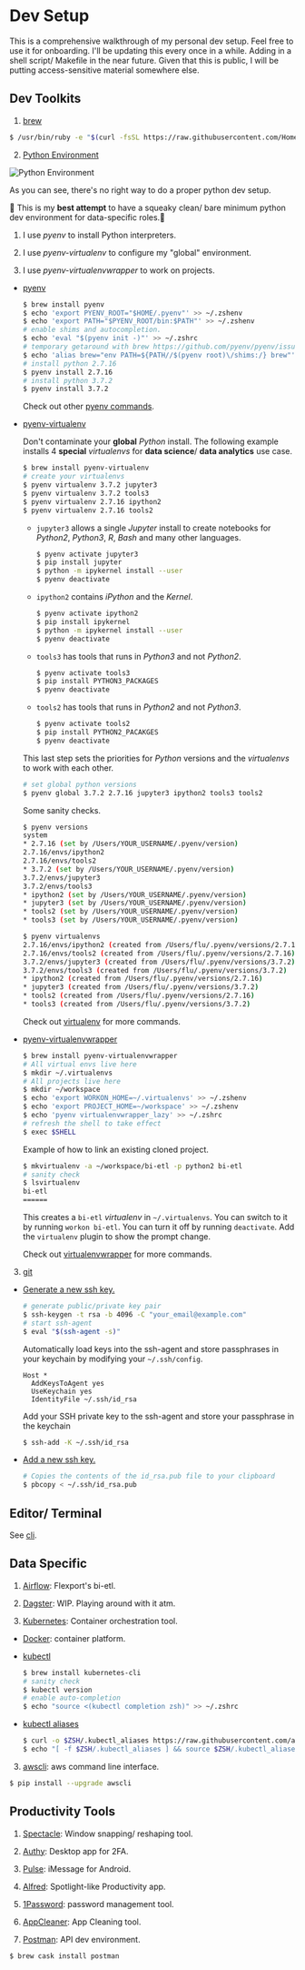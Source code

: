 # Dev Setup
This is a comprehensive walkthrough of my personal dev setup. Feel free to use it for onboarding. I'll be updating this every once in a while. Adding in a shell script/ Makefile in the near future. Given that this is public, I will be putting access-sensitive material somewhere else.

## Dev Toolkits
1. [brew](https://brew.sh/)

  ```bash
  $ /usr/bin/ruby -e "$(curl -fsSL https://raw.githubusercontent.com/Homebrew/install/master/install)"
  ```

2. [Python Environment](https://www.python.org/)

  ![Python Environment](/assets/img/python_environment_2x.png)

  As you can see, there's no right way to do a proper python dev setup.

  🤷 This is my **best attempt** to have a squeaky clean/ bare minimum python dev environment for data-specific roles.🤷‍

  1. I use *pyenv* to install Python interpreters.

  2. I use *pyenv-virtualenv* to configure my "global" environment.

  3. I use *pyenv-virtualenvwrapper* to work on projects.

  - [pyenv](https://github.com/pyenv/pyenv)

    ```bash
    $ brew install pyenv
    $ echo 'export PYENV_ROOT="$HOME/.pyenv"' >> ~/.zshenv
    $ echo 'export PATH="$PYENV_ROOT/bin:$PATH"' >> ~/.zshenv
    # enable shims and autocompletion.
    $ echo 'eval "$(pyenv init -)"' >> ~/.zshrc
    # temporary getaround with brew https://github.com/pyenv/pyenv/issues/106
    $ echo 'alias brew="env PATH=${PATH//$(pyenv root)\/shims:/} brew"' >> ~/.zshrc
    # install python 2.7.16
    $ pyenv install 2.7.16
    # install python 3.7.2
    $ pyenv install 3.7.2
    ```
    Check out other [pyenv commands](https://github.com/pyenv/pyenv/blob/master/COMMANDS.md).

  - [pyenv-virtualenv](https://github.com/pyenv/pyenv-virtualenv)

    Don't contaminate your **global** *Python* install. The following example installs 4 **special** *virtualenvs* for **data science**/ **data analytics** use case.

    ```bash
    $ brew install pyenv-virtualenv
    # create your virtualenvs    
    $ pyenv virtualenv 3.7.2 jupyter3
    $ pyenv virtualenv 3.7.2 tools3
    $ pyenv virtualenv 2.7.16 ipython2
    $ pyenv virtualenv 2.7.16 tools2
    ```

    - `jupyter3` allows a single *Jupyter* install to create notebooks for *Python2*, *Python3*, *R*, *Bash* and many other languages.

      ```bash
      $ pyenv activate jupyter3
      $ pip install jupyter
      $ python -m ipykernel install --user
      $ pyenv deactivate
      ```

    - `ipython2` contains *iPython* and the *Kernel*.

      ```bash
      $ pyenv activate ipython2
      $ pip install ipykernel
      $ python -m ipykernel install --user
      $ pyenv deactivate
      ```
    - `tools3` has tools that runs in *Python3* and not *Python2*.

      ```bash
      $ pyenv activate tools3
      $ pip install PYTHON3_PACKAGES
      $ pyenv deactivate
      ```

    - `tools2` has tools that runs in *Python2* and not *Python3*.

      ```bash
      $ pyenv activate tools2
      $ pip install PYTHON2_PACAKGES
      $ pyenv deactivate
      ```

    This last step sets the priorities for *Python* versions and the *virtualenvs* to work with each other.

    ```bash
    # set global python versions
    $ pyenv global 3.7.2 2.7.16 jupyter3 ipython2 tools3 tools2
    ```

    Some sanity checks.
    ```bash
    $ pyenv versions
    system
    * 2.7.16 (set by /Users/YOUR_USERNAME/.pyenv/version)
    2.7.16/envs/ipython2
    2.7.16/envs/tools2
    * 3.7.2 (set by /Users/YOUR_USERNAME/.pyenv/version)
    3.7.2/envs/jupyter3
    3.7.2/envs/tools3
    * ipython2 (set by /Users/YOUR_USERNAME/.pyenv/version)
    * jupyter3 (set by /Users/YOUR_USERNAME/.pyenv/version)
    * tools2 (set by /Users/YOUR_USERNAME/.pyenv/version)
    * tools3 (set by /Users/YOUR_USERNAME/.pyenv/version)

    $ pyenv virtualenvs
    2.7.16/envs/ipython2 (created from /Users/flu/.pyenv/versions/2.7.16)
    2.7.16/envs/tools2 (created from /Users/flu/.pyenv/versions/2.7.16)
    3.7.2/envs/jupyter3 (created from /Users/flu/.pyenv/versions/3.7.2)
    3.7.2/envs/tools3 (created from /Users/flu/.pyenv/versions/3.7.2)
    * ipython2 (created from /Users/flu/.pyenv/versions/2.7.16)
    * jupyter3 (created from /Users/flu/.pyenv/versions/3.7.2)
    * tools2 (created from /Users/flu/.pyenv/versions/2.7.16)
    * tools3 (created from /Users/flu/.pyenv/versions/3.7.2)
    ```
    Check out [virtualenv](https://github.com/pyenv/pyenv-virtualenv#usage) for more commands.

  - [pyenv-virtualenvwrapper](https://github.com/pyenv/pyenv-virtualenvwrapper)

    ```bash
    $ brew install pyenv-virtualenvwrapper
    # All virtual envs live here
    $ mkdir ~/.virtualenvs
    # All projects live here
    $ mkdir ~/workspace
    $ echo 'export WORKON_HOME=~/.virtualenvs' >> ~/.zshenv
    $ echo 'export PROJECT_HOME=~/workspace' >> ~/.zshenv
    $ echo 'pyenv virtualenvwrapper_lazy' >> ~/.zshrc
    # refresh the shell to take effect
    $ exec $SHELL
    ```

    Example of how to link an existing cloned project.
    ```bash
    $ mkvirtualenv -a ~/workspace/bi-etl -p python2 bi-etl
    # sanity check
    $ lsvirtualenv
    bi-etl
    ======

    ```
    This creates a `bi-etl` *virtualenv* in `~/.virtualenvs`. You can switch to it by running `workon bi-etl`. You can turn it off by running `deactivate`. Add the `virtualenv` plugin to show the prompt change.

    Check out [virtualenvwrapper](https://virtualenvwrapper.readthedocs.io/en/latest/command_ref.html) for more commands.

3. [git](https://github.com/flexport/flexport)
  - [Generate a new ssh key.](https://help.github.com/en/enterprise/2.15/user/articles/generating-a-new-ssh-key-and-adding-it-to-the-ssh-agent)
    ```bash
    # generate public/private key pair
    $ ssh-keygen -t rsa -b 4096 -C "your_email@example.com"
    # start ssh-agent
    $ eval "$(ssh-agent -s)"
    ```
    Automatically load keys into the ssh-agent and store passphrases in your keychain by modifying your `~/.ssh/config`.
    ```
    Host *
      AddKeysToAgent yes
      UseKeychain yes
      IdentityFile ~/.ssh/id_rsa
    ```
    Add your SSH private key to the ssh-agent and store your passphrase in the keychain
    ```bash
    $ ssh-add -K ~/.ssh/id_rsa
    ```

  - [Add a new ssh key.](https://help.github.com/en/enterprise/2.15/user/articles/adding-a-new-ssh-key-to-your-github-account)
    ```bash
    # Copies the contents of the id_rsa.pub file to your clipboard
    $ pbcopy < ~/.ssh/id_rsa.pub
    ```

## Editor/ Terminal
See [cli](cli/README.md).

## Data Specific
1. [Airflow](https://github.com/flexport/bi-etl): Flexport's bi-etl.

2. [Dagster](https://github.com/dagster-io/dagster): WIP. Playing around with it atm.

3. [Kubernetes](https://kubernetes.io/): Container orchestration tool.

  - [Docker](https://docs.docker.com/docker-for-mac/install/): container platform.

  - [kubectl](https://kubernetes.io/docs/tasks/tools/install-kubectl/)

    ```bash
    $ brew install kubernetes-cli
    # sanity check
    $ kubectl version
    # enable auto-completion
    $ echo "source <(kubectl completion zsh)" >> ~/.zshrc
    ```

  - [kubectl aliases](https://github.com/ahmetb/kubectl-aliases)

    ```bash
    $ curl -o $ZSH/.kubectl_aliases https://raw.githubusercontent.com/ahmetb/kubectl-aliases/master/.kubectl_aliases
    $ echo "[ -f $ZSH/.kubectl_aliases ] && source $ZSH/.kubectl_aliases" >> ~/.zshrc
    ```


3. [awscli](https://docs.aws.amazon.com/cli/latest/userguide/install-macos.html): aws command line interface.

  ```bash
  $ pip install --upgrade awscli
  ```

## Productivity Tools
1. [Spectacle](https://www.spectacleapp.com/): Window snapping/ reshaping tool.

2. [Authy](https://authy.com/download/): Desktop app for 2FA.

3. [Pulse](https://messenger.klinkerapps.com/overview/platform-windows.html): iMessage for Android.

4. [Alfred](https://www.alfredapp.com/): Spotlight-like Productivity app.

5. [1Password](https://1password.com/): password management tool.

6. [AppCleaner](https://freemacsoft.net/appcleaner/): App Cleaning tool.

7. [Postman](https://www.getpostman.com/): API dev environment.

  ```bash
  $ brew cask install postman
  ```
